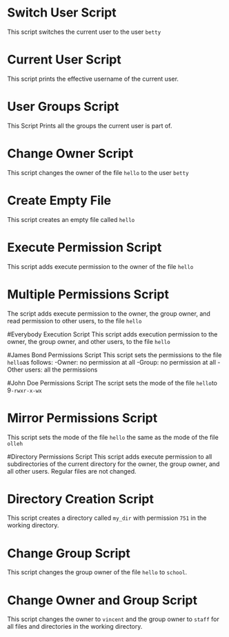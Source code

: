# Switch User Script
This script switches the current user to the user `betty`

# Current User Script
This script prints the effective username of the current user.

# User Groups Script
This Script Prints all the groups the current user is part of.

# Change Owner Script
This script changes the owner of the file `hello` to the user `betty` 

# Create Empty File
This script creates an empty file called `hello`

# Execute Permission Script
This script adds execute permission to the owner of the file `hello`

# Multiple Permissions Script
The script adds execute permission to the owner, the group owner, and read permission to other users, to the file `hello`

#Everybody Execution Script
This script adds execution permission to the owner, the group owner, and other users, to the file `hello`

#James Bond Permissions Script
This script sets the permissions to the file `hello`as follows:
-Owner: no permission at all
-Group: no permission at all
-Other users: all the permissions

#John Doe Permissions Script
The script sets the mode of the file `hello`to 9`-rwxr-x-wx`

# Mirror Permissions Script
This script sets the mode of the file `hello` the same as the mode of the file `olleh`

#Directory Permissions Script
This script adds execute permission to all subdirectories of the current directory for the owner, the group owner, and all other users. Regular files are not changed.

# Directory Creation Script
This script creates a directory called `my_dir` with permission `751` in the working directory.

# Change Group Script
This script changes the group owner of the file `hello` to `school`.

# Change Owner and Group Script
This script changes the owner to `vincent` and the group owner to `staff` for all files and directories in the working directory.
 
